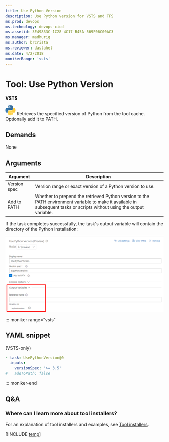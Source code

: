 ```yaml
---
title: Use Python Version
description: Use Python version for VSTS and TFS
ms.prod: devops
ms.technology: devops-cicd
ms.assetid: 3E49833C-1C28-4C17-B45A-569F06C00AC3
ms.manager: madhurig
ms.author: brcrista
ms.reviewer: dastahel
ms.date: 4/2/2018
monikerRange: 'vsts'
---
```



# Tool: Use Python Version

**VSTS**

![icon](_img/python.png) Retrieves the specified version of Python from the tool cache. Optionally add it to PATH.

## Demands

None

## Arguments

| Argument | Description |
|----------|-------------|
| Version spec | Version range or exact version of a Python version to use. |
| Add to PATH | Whether to prepend the retrieved Python version to the PATH environment variable to make it available in subsequent tasks or scripts without using the output variable. |

If the task completes successfully, the task's output variable will contain the directory of the Python installation:

![output variable](_img/use_python_version_output_variable.png)

::: moniker range="vsts"

## YAML snippet

(VSTS-only)

```YAML
- task: UsePythonVersion@0
  inputs:
    versionSpec: '>= 3.5'
#   addToPath: false
```

::: moniker-end

## Q&A
<!-- BEGINSECTION class="md-qanda" -->

### Where can I learn more about tool installers?

For an explanation of tool installers and examples, see [Tool installers](../../concepts/process/tasks.md#tool-installers).

[!INCLUDE [temp](../../_shared/qa-agents.md)]

<!-- ENDSECTION -->
